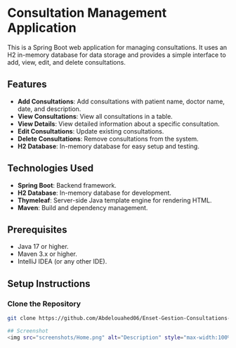 # Consultation Management Application

This is a Spring Boot web application for managing consultations. It uses an H2 in-memory database for data storage and provides a simple interface to add, view, edit, and delete consultations.

## Features
- **Add Consultations**: Add consultations with patient name, doctor name, date, and description.
- **View Consultations**: View all consultations in a table.
- **View Details**: View detailed information about a specific consultation.
- **Edit Consultations**: Update existing consultations.
- **Delete Consultations**: Remove consultations from the system.
- **H2 Database**: In-memory database for easy setup and testing.

## Technologies Used
- **Spring Boot**: Backend framework.
- **H2 Database**: In-memory database for development.
- **Thymeleaf**: Server-side Java template engine for rendering HTML.
- **Maven**: Build and dependency management.

## Prerequisites
- Java 17 or higher.
- Maven 3.x or higher.
- IntelliJ IDEA (or any other IDE).

## Setup Instructions

###  Clone the Repository
```bash
git clone https://github.com/Abdelouahed06/Enset-Gestion-Consultations-SpringBoot.git

## Screenshot
<img src="screenshots/Home.png" alt="Description" style="max-width:100%; height:auto;" />
